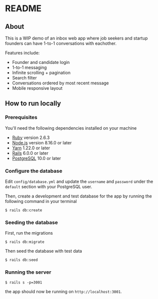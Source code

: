# README

## About

This is a WIP demo of an inbox web app where job seekers and startup founders can have 1-to-1 conversations with eachother.

Features include:
* Founder and candidate login
* 1-to-1 messaging
* Infinite scrolling + pagination
* Search filter
* Conversations ordered by most recent message
* Mobile responsive layout

## How to run locally



### Prerequisites

You'll need the following dependencies installed on your machine
- [Ruby](https://www.ruby-lang.org/en/documentation/installation/) version 2.6.3
- [Node.js](https://nodejs.org/en/download/) version 8.16.0 or later
- [Yarn](https://classic.yarnpkg.com/en/docs/install) 1.22.0 or later
- [Rails](https://guides.rubyonrails.org/getting_started.html) 6.0.0 or later
- [PostgreSQL](https://www.postgresql.org/) 10.0 or later

### Configure the database
Edit `config/database.yml` and update the `username` and `password` under the `default` section with your PostgreSQL user.

Then, create a development and test database for the app by running the following command in your terminal
```
$ rails db:create
```

### Seeding the database
First, run the migrations
```
$ rails db:migrate
```
Then seed the database with test data
```
$ rails db:seed
```

### Running the server
```
$ rails s -p=3001
```
the app should now be running on `http://localhost:3001`.

